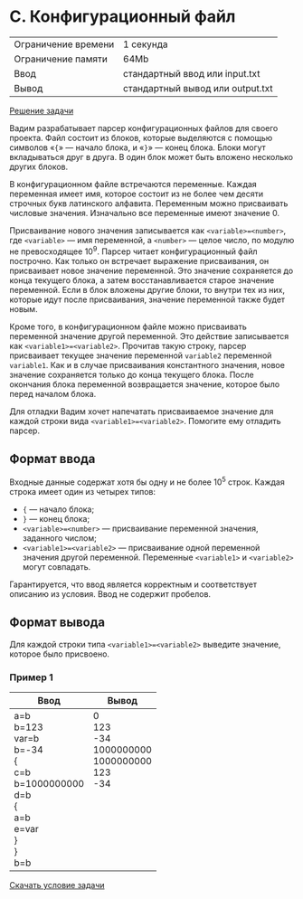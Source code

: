 # C. Конфигурационный файл

<table>
    <tr>
        <td>Ограничение времени</td>
        <td>1 секунда</td>
    </tr>
    <tr>
        <td>Ограничение памяти</td>
        <td>64Mb</td>
    </tr>
    <tr>
        <td>Ввод</td>
        <td>стандартный ввод или input.txt</td>
    </tr>
    <tr>
        <td>Вывод</td>
        <td>стандартный вывод или output.txt</td>
    </tr>
</table>

[Решение задачи](./solution.cpp)

Вадим разрабатывает парсер конфигурационных файлов для своего проекта. Файл состоит из блоков, которые выделяются с помощью символов «`{`» — начало блока, и «`}`» — конец блока. Блоки могут вкладываться друг в друга. В один блок может быть вложено несколько других блоков.

В конфигурационном файле встречаются переменные. Каждая переменная имеет имя, которое состоит из не более чем десяти строчных букв латинского алфавита. Переменным можно присваивать числовые значения. Изначально все переменные имеют значение $0$.

Присваивание нового значения записывается как `<variable>=<number>`, где `<variable>` — имя переменной, а `<number>` — целое число, по модулю не превосходящее $10^9$. Парсер читает конфигурационный файл построчно. Как только он встречает выражение присваивания, он присваивает новое значение переменной. Это значение сохраняется до конца текущего блока, а затем восстанавливается старое значение переменной. Если в блок вложены другие блоки, то внутри тех из них, которые идут после присваивания, значение переменной также будет новым.

Кроме того, в конфигурационном файле можно присваивать переменной значение другой переменной. Это действие записывается как `<variable1>=<variable2>`. Прочитав такую строку, парсер присваивает текущее значение переменной `variable2` переменной `variable1`. Как и в случае присваивания константного значения, новое значение сохраняется только до конца текущего блока. После окончания блока переменной возвращается значение, которое было перед началом блока.

Для отладки Вадим хочет напечатать присваиваемое значение для каждой строки вида `<variable1>=<variable2>`. Помогите ему отладить парсер.

## Формат ввода

Входные данные содержат хотя бы одну и не более $10^5$ строк. Каждая строка имеет один из четырех типов:

- `{` — начало блока;
- `}` — конец блока;
- `<variable>=<number>` — присваивание переменной значения, заданного числом;
- `<variable1>=<variable2>` — присваивание одной переменной значения другой переменной. Переменные `<variable1>` и `<variable2>` могут совпадать.

Гарантируется, что ввод является корректным и соответствует описанию из условия. Ввод не содержит пробелов.


## Формат вывода

Для каждой строки типа `<variable1>=<variable2>` выведите значение, которое было присвоено.


### Пример 1

| Ввод | Вывод |
| -- | -- |
| a=b<br>b=123<br>var=b<br>b=-34<br>{<br>c=b<br>b=1000000000<br>d=b<br>{<br>a=b<br>e=var<br>}<br>}<br>b=b | 0<br>123<br>-34<br>1000000000<br>1000000000<br>123<br>-34<br><br><br><br><br><br><br><br> |

[Скачать условие задачи](https://contest.yandex.ru/contest/35179/download/C/)
